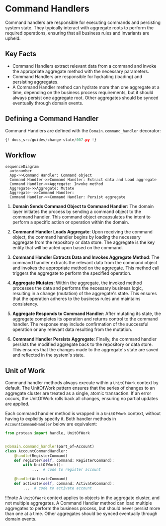# Command Handlers

Command handlers are responsible for executing commands and persisting system
state. They typically interact with aggregate roots to perform the required
operations, ensuring that all business rules and invariants are upheld.

## Key Facts

- Command Handlers extract relevant data from a command and invoke the
appropriate aggregate method with the necessary parameters.
- Command Handlers are responsible for hydrating (loading) and persisting
aggregates.
- A Command Handler method can hydrate more than one aggregate at a time,
depending on the business process requirements, but it should always persist
one aggregate root. Other aggregates should be synced eventually through
domain events.

## Defining a Command Handler

Command Handlers are defined with the `Domain.command_handler` decorator:

```python hl_lines="20-23 47-53"
{! docs_src/guides/change-state/007.py !}
```

## Workflow

```mermaid
sequenceDiagram
  autonumber
  App->>Command Handler: Command object
  Command Handler->>Command Handler: Extract data and Load aggregate
  Command Handler->>Aggregate: Invoke method
  Aggregate->>Aggregate: Mutate
  Aggregate-->>Command Handler: 
  Command Handler->>Command Handler: Persist aggregate
```

1. **Domain Sends Command Object to Command Handler**: The domain layer
initiates the process by sending a command object to the command handler.
This command object encapsulates the intent to perform a specific action or
operation within the domain.

1. **Command Handler Loads Aggregate**: Upon receiving the command object, the
command handler begins by loading the necessary aggregate from the repository
or data store. The aggregate is the key entity that will be acted upon based
on the command.

1. **Command Handler Extracts Data and Invokes Aggregate Method**: The command
handler extracts the relevant data from the command object and invokes the
appropriate method on the aggregate. This method call triggers the aggregate
to perform the specified operation.

1. **Aggregate Mutates**: Within the aggregate, the invoked method processes
the data and performs the necessary business logic, resulting in a change
(mutation) of the aggregate's state. This ensures that the operation adheres
to the business rules and maintains consistency.

1. **Aggregate Responds to Command Handler**: After mutating its state, the
aggregate completes its operation and returns control to the command handler.
The response may include confirmation of the successful operation or any
relevant data resulting from the mutation.

1. **Command Handler Persists Aggregate**: Finally, the command handler
persists the modified aggregate back to the repository or data store. This
ensures that the changes made to the aggregate's state are saved and reflected
in the system's state.

## Unit of Work

Command handler methods always execute within a `UnitOfWork` context by
default. The UnitOfWork pattern ensures that the series of changes to an
aggregate cluster are treated as a single, atomic transaction. If an error
occurs, the UnitOfWork rolls back all changes, ensuring no partial updates
are applied.

Each command handler method is wrapped in a `UnitOfWork` context, without
having to explicitly specify it. Both handler methods in
`AccountCommandHandler` below are equivalent:

```python hl_lines="8"
from protean import handle, UnitOfWork


@domain.command_handler(part_of=Account)
class AccountCommandHandler:
    @handle(RegisterCommand)
    def register(self, command: RegisterCommand):
        with UnitOfWork():
            ...  # code to register account
    
    @handle(ActivateCommand)
    def activate(self, command: ActivateCommand):
        ...  # code to activate account
```

!!!note
    A `UnitOfWork` context applies to objects in the aggregate cluster,
    and not multiple aggregates. A Command Handler method can load multiple
    aggregates to perform the business process, but should never persist more
    than one at a time. Other aggregates should be synced eventually through
    domain events.